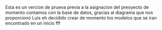 Esta es un vercion de prueva previa a la asignacion del preoyecto de momento contamos con la base de datos, gracias al diagrama que nos proporcionó Luis eh decidido crear de momento los modelos que se iran encontrado en un inicio
fff